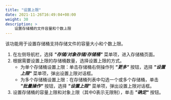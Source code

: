 ```yaml
---
title: "设置上限"
date: 2021-11-26T16:49:04+08:00
weight: 30
description: >
    设置存储桶的文件容量和个数上限
---
```


该功能用于设置存储桶支持存储文件的容量大小和个数上限。

1. 在左侧导航栏，选择 **_"存储/对象存储/存储桶"_** 菜单项，进入存储桶页面。
2. 根据需要设置上限的存储桶数量，选择设置上限的方式。
    - 为单个存储桶设置上限：单击存储桶右侧操作列 **_"更多"_** 按钮，选择 **_"设置上限"_** 菜单项，弹出设置上限对话框。
    - 为多个存储桶设置上限：在存储桶列表中勾选一个或多个存储桶，单击 **_"批量操作"_** 按钮，选择 **_"设置上限"_** 菜单项，弹出设置上限对话框。
2. 设置存储桶的容量上限和对象上限（其中0表示无限制），单击 **_"确定"_** 按钮。